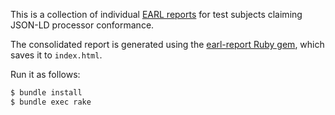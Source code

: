 This is a collection of individual
[EARL reports](https://www.w3.org/TR/EARL10-Schema/) for
test subjects claiming JSON-LD processor conformance.

The consolidated report is generated using the
[earl-report Ruby gem](https://rubygems.org/gems/earl-report),
which saves it to `index.html`.

Run it as follows:

```sh
$ bundle install
$ bundle exec rake
```
